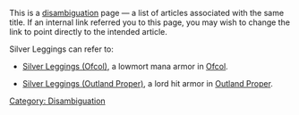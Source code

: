 This is a [disambiguation](:Category:_Disambiguation "wikilink") page —
a list of articles associated with the same title. If an internal link
referred you to this page, you may wish to change the link to point
directly to the intended article.

Silver Leggings can refer to:

-   [Silver Leggings (Ofcol)](Silver_Leggings_(Ofcol) "wikilink"), a
    lowmort mana armor in [Ofcol](:Category:_Ofcol "wikilink").

<!-- -->

-   [Silver Leggings (Outland
    Proper)](Silver_Leggings_(Outland_Proper) "wikilink"), a lord hit
    armor in [Outland Proper](:Category:Outland_Proper "wikilink").

[Category: Disambiguation](Category:_Disambiguation "wikilink")
